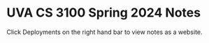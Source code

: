 # UVA CS 3100 Spring 2024 Notes

Click Deployments on the right hand bar to view notes as a website.
